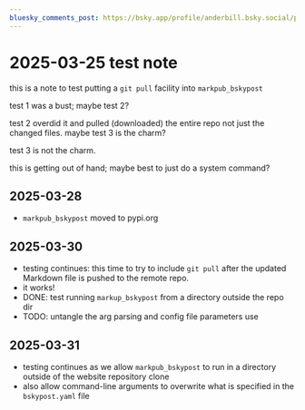 ```yaml
---
bluesky_comments_post: https://bsky.app/profile/anderbill.bsky.social/post/3llpcs7dzn52b
---
```

# 2025-03-25 test note

this is a note to test putting a `git pull` facility into `markpub_bskypost`

test 1 was a bust; maybe test 2?

test 2 overdid it and pulled (downloaded) the entire repo not just the changed files.
maybe test 3 is the charm?

test 3 is not the charm.  

this is getting out of hand; maybe best to just do a system command?

## 2025-03-28  
- `markpub_bskypost` moved to pypi.org  

## 2025-03-30  
- testing continues: this time to try to include `git pull` after the updated Markdown file is pushed to the remote repo.
- it works!
- DONE: test running `markup_bskypost` from a directory outside the repo dir
- TODO: untangle the arg parsing and config file parameters use

## 2025-03-31
- testing continues as we allow `markpub_bskypost` to run in a directory outside of the website repository clone  
- also allow command-line arguments to overwrite what is specified in the `bskypost.yaml` file
